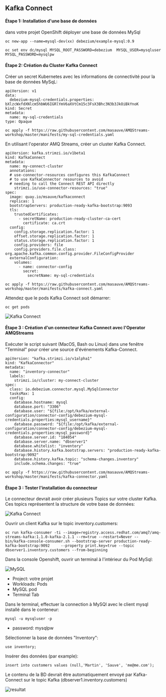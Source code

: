 ## Kafka Connect


#### Étape 1: Installation d'une base de données

dans votre projet OpenShift déployer une base de données MySql

```
oc new-app --name=mysql-dev(xx) debezium/example-mysql:0.9

oc set env dc/mysql MYSQL_ROOT_PASSWORD=debezium  MYSQL_USER=mysqluser MYSQL_PASSWORD=mysqlpw
```


#### Étape 2:  Création du Cluster Kafka Connect

Créer un secret Kubernetes avec les informations de connectivité pour la base de données MySqL:
```
apiVersion: v1
data:
  debezium-mysql-credentials.properties: bXlzcWxfdXNlcm5hbWU6IGRlYmV6aXVtCm15c3FsX3Bhc3N3b3JkOiBkYnoK
kind: Secret
metadata:
  name: my-sql-credentials
type: Opaque
```

```
oc apply -f https://raw.githubusercontent.com/masauve/AMQStreams-workshop/master/manifests/my-sql-credentials.yaml
```


En utilisant l'operator AMQ Streams, créer un cluster Kafka Connect.

```
apiVersion: kafka.strimzi.io/v1beta1
kind: KafkaConnect
metadata:
  name: my-connect-cluster
  annotations:
  # use-connector-resources configures this KafkaConnect
  # to use KafkaConnector resources to avoid
  # needing to call the Connect REST API directly
    strimzi.io/use-connector-resources: "true"
spec:
  image: quay.io/msauve/kafkaconnect
  replicas: 1
  bootstrapServers: production-ready-kafka-bootstrap:9093
  tls:
    trustedCertificates:
      - secretName: production-ready-cluster-ca-cert
        certificate: ca.crt
  config:
    config.storage.replication.factor: 1
    offset.storage.replication.factor: 1
    status.storage.replication.factor: 1
    config.providers: file
    config.providers.file.class: org.apache.kafka.common.config.provider.FileConfigProvider
  externalConfiguration:
    volumes:
      - name: connector-config
        secret:
          secretName: my-sql-credentials
```
```
oc apply -f https://raw.githubusercontent.com/masauve/AMQStreams-workshop/master/manifests/kafka-connect.yaml
```
Attendez que le pods Kafka Connect soit démarrer:

```
oc get pods 
```
![Kafka Connect](images/ss-running-pods.png)


#### Étape 3 : Création d'un connecteur Kafka Connect avec l'Operator AMQStreams

Exécuter le script suivant (MacOS, Bash ou Linux) dans une fenêtre "Terminal" pour créer une source d'événements Kafka-Connect.

```
apiVersion: "kafka.strimzi.io/v1alpha1"
kind: "KafkaConnector"
metadata:
  name: "inventory-connector"
  labels:
    strimzi.io/cluster: my-connect-cluster
spec:
  class: io.debezium.connector.mysql.MySqlConnector
  tasksMax: 1
  config:
    database.hostname: mysql
    database.port: "3306"
    database.user: "${file:/opt/kafka/external-configuration/connector-config/debezium-mysql-credentials.properties:mysql_username}"
    database.password: "${file:/opt/kafka/external-configuration/connector-config/debezium-mysql-credentials.properties:mysql_password}"
    database.server.id: "184054"
    database.server.name: "dbserver1"
    database.whitelist: "inventory"
    database.history.kafka.bootstrap.servers: "production-ready-kafka-bootstrap:9092"
    database.history.kafka.topic: "schema-changes.inventory"
    include.schema.changes: "true" 
```

```
oc apply -f https://raw.githubusercontent.com/masauve/AMQStreams-workshop/master/manifests/kafka-connector.yaml
```

#### Étape 3 : Tester l'installation du connecteur

Le connecteur devrait avoir créer plusieurs Topics sur votre cluster Kafka. Ces topics représentent la structure de votre base de données:

![Kafka Connect](images/topics-kc.png)


Ouvrir un client Kafka sur le topic inventory.customers:

```
oc run kafka-consumer -ti --image=registry.access.redhat.com/amq7/amq-streams-kafka:1.1.0-kafka-2.1.1 --rm=true --restart=Never -- bin/kafka-console-consumer.sh --bootstrap-server production-ready-kafka-bootstrap:9092     --property print.key=true --topic dbserver1.inventory.customers --from-beginning
```

Dans la console Openshift, ouvrir un terminal à l'intérieur du Pod MySql:

![MySQL](images/lab5-connect-04.png)

* Project: votre projet
* Workloads: Pods
* MySQL pod
* Terminal Tab

Dans le terminal, effectuer la connection à MySQl avec le client mysql installé dans le conteneur:

```
mysql -u mysqluser -p 
```

* password: mysqlpw

Sélectionner la base de données "Inventory":

```
use inventory;
```

Insérer des données (par example):

```
insert into customers values (null,'Martin', 'Sauve', 'me@me.com');
```


Le contenu de la BD devrait être automatiquement envoyé par Kafka-Connect sur le topic Kafka (dbserver1.inventory.customers)

![resultat](images/lab5-connect-red.png)

